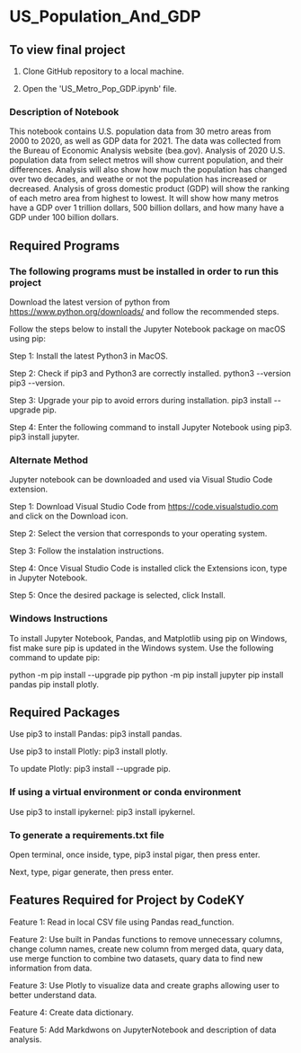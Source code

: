 # US_Population_And_GDP

## To view final project 
1. Clone GitHub repository to a local machine.

2. Open the 'US_Metro_Pop_GDP.ipynb' file.

### Description of Notebook
This notebook contains U.S. population data from 30 metro areas from 2000 to 2020, as well as GDP data for 2021. The data was collected from the Bureau of Economic Analysis website (bea.gov). Analysis of 2020 U.S. population data from select metros will show current population, and their differences. Analysis will also show how much the population has changed over two decades, and weathe or not the population has increased or decreased. Analysis of gross domestic product (GDP) will show the ranking of each metro area from highest to lowest. It will show how many metros have a GDP over 1 trillion dollars, 500 billion dollars, and how many have a GDP under 100 billion dollars. 

## Required Programs
### The following programs must be installed in order to run this project
Download the latest version of python from https://www.python.org/downloads/ and follow the recommended steps. 

Follow the steps below to install the Jupyter Notebook package on macOS using pip:

Step 1: Install the latest Python3 in MacOS.

Step 2: Check if pip3 and Python3 are correctly installed. python3 --version pip3 --version.

Step 3: Upgrade your pip to avoid errors during installation. pip3 install --upgrade pip.

Step 4: Enter the following command to install Jupyter Notebook using pip3. pip3 install jupyter. 

### Alternate Method
Jupyter notebook can be downloaded and used via Visual Studio Code extension.

Step 1: Download Visual Studio Code from https://code.visualstudio.com and click on the Download icon.

Step 2: Select the version that corresponds to your operating system.

Step 3: Follow the instalation instructions.

Step 4: Once Visual Studio Code is installed click the Extensions icon, type in Jupyter Notebook.

Step 5: Once the desired package is selected, click Install.

### Windows Instructions
To install Jupyter Notebook, Pandas, and Matplotlib using pip on Windows, fist make sure pip is updated in the Windows system.
Use the following command to update pip: 

python -m pip install --upgrade pip python -m pip install jupyter pip install pandas pip install plotly.

## Required Packages
Use pip3 to install Pandas:
pip3 install pandas.

Use pip3 to install Plotly:
pip3 install plotly.

To update Plotly:
pip3 install --upgrade pip.

### If using a virtual environment or conda environment

Use pip3 to install ipykernel:
pip3 install ipykernel.

### To generate a requirements.txt file
Open terminal, once inside, type, pip3 instal pigar, then press enter.

Next, type, pigar generate, then press enter.

## Features Required for Project by CodeKY
Feature 1: Read in local CSV file using Pandas read_function.

Feature 2: Use built in Pandas functions to remove unnecessary columns, change column names, create new column from merged data, quary data, use merge function to combine two datasets, quary data to find new information from data.

Feature 3: Use Plotly to visualize data and create graphs allowing user to better understand data.

Feature 4: Create data dictionary.

Feature 5: Add Markdwons on JupyterNotebook and description of data analysis.